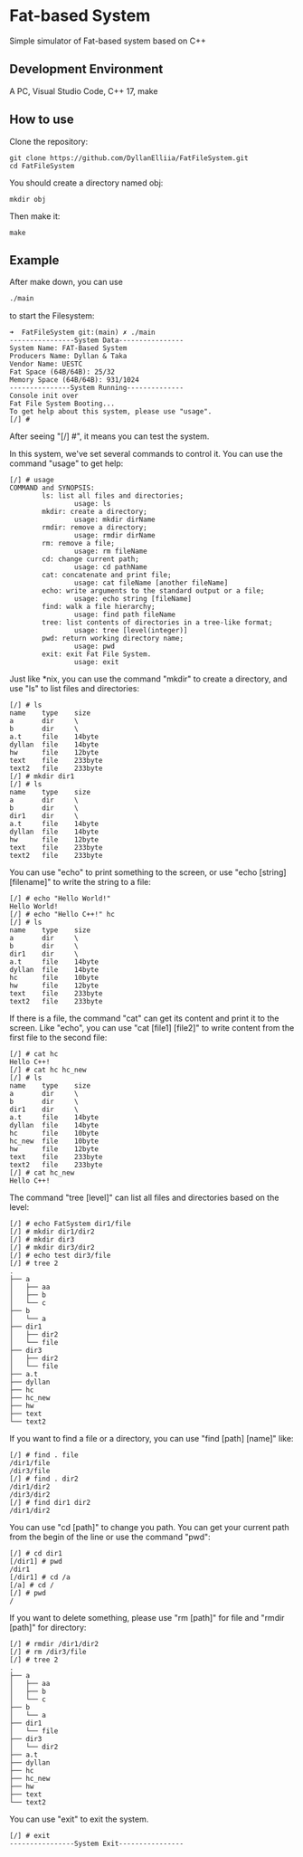 # Fat-based System

Simple simulator of Fat-based system based on C++

## Development Environment

A PC, Visual Studio Code, C++ 17, make

## How to use

Clone the repository:

```shell
git clone https://github.com/DyllanElliia/FatFileSystem.git
cd FatFileSystem
```

You should create a directory named obj:

```shell
mkdir obj
```

Then make it:

```shell
make
```

## Example

After make down, you can use

```bash
./main
```

to start the Filesystem:

```shell
➜  FatFileSystem git:(main) ✗ ./main
----------------System Data----------------
System Name: FAT-Based System
Producers Name: Dyllan & Taka
Vendor Name: UESTC
Fat Space (64B/64B): 25/32
Memory Space (64B/64B): 931/1024
---------------System Running--------------
Console init over
Fat File System Booting...
To get help about this system, please use "usage".
[/] #
```

After seeing "[/] #", it means you can test the system.

In this system, we've set several commands to control it. You can use the command "usage" to get help:

```shell
[/] # usage
COMMAND and SYNOPSIS:
        ls: list all files and directories;
                usage: ls
        mkdir: create a directory;
                usage: mkdir dirName
        rmdir: remove a directory;
                usage: rmdir dirName
        rm: remove a file;
                usage: rm fileName
        cd: change current path;
                usage: cd pathName
        cat: concatenate and print file;
                usage: cat fileName [another fileName]
        echo: write arguments to the standard output or a file;
                usage: echo string [fileName]
        find: walk a file hierarchy;
                usage: find path fileName
        tree: list contents of directories in a tree-like format;
                usage: tree [level(integer)]
        pwd: return working directory name;
                usage: pwd
        exit: exit Fat File System.
                usage: exit
```

Just like \*nix, you can use the command "mkdir" to create a directory, and use "ls" to list files and directories:

```shell
[/] # ls
name	type	size
a		dir		\
b		dir		\
a.t		file	14byte
dyllan	file	14byte
hw		file	12byte
text	file	233byte
text2	file	233byte
[/] # mkdir dir1
[/] # ls
name    type    size
a       dir     \
b       dir     \
dir1    dir     \
a.t     file    14byte
dyllan  file    14byte
hw      file    12byte
text    file    233byte
text2   file    233byte
```

You can use "echo" to print something to the screen, or use "echo [string] [filename]" to write the string to a file:

```shell
[/] # echo "Hello World!"
Hello World!
[/] # echo "Hello C++!" hc
[/] # ls
name    type    size
a       dir     \
b       dir     \
dir1    dir     \
a.t     file    14byte
dyllan  file    14byte
hc      file    10byte
hw      file    12byte
text    file    233byte
text2   file    233byte
```

If there is a file, the command "cat" can get its content and print it to the screen. Like "echo", you can use "cat [file1] [file2]" to write content from the first file to the second file:

```shell
[/] # cat hc
Hello C++!
[/] # cat hc hc_new
[/] # ls
name    type    size
a       dir     \
b       dir     \
dir1    dir     \
a.t     file    14byte
dyllan  file    14byte
hc      file    10byte
hc_new  file    10byte
hw      file    12byte
text    file    233byte
text2   file    233byte
[/] # cat hc_new
Hello C++!
```

The command "tree [level]" can list all files and directories based on the level:

```shell
[/] # echo FatSystem dir1/file
[/] # mkdir dir1/dir2
[/] # mkdir dir3
[/] # mkdir dir3/dir2
[/] # echo test dir3/file
[/] # tree 2
.
├── a
│   ├── aa
│   ├── b
│   └── c
├── b
│   └── a
├── dir1
│   ├── dir2
│   └── file
├── dir3
│   ├── dir2
│   └── file
├── a.t
├── dyllan
├── hc
├── hc_new
├── hw
├── text
└── text2
```

If you want to find a file or a directory, you can use "find [path] [name]" like:

```shell
[/] # find . file
/dir1/file
/dir3/file
[/] # find . dir2
/dir1/dir2
/dir3/dir2
[/] # find dir1 dir2
/dir1/dir2
```

You can use "cd [path]" to change you path. You can get your current path from the begin of the line or use the command "pwd":

```shell
[/] # cd dir1
[/dir1] # pwd
/dir1
[/dir1] # cd /a
[/a] # cd /
[/] # pwd
/
```

If you want to delete something, please use "rm [path]" for file and "rmdir [path]" for directory:

```shell
[/] # rmdir /dir1/dir2
[/] # rm /dir3/file
[/] # tree 2
.
├── a
│   ├── aa
│   ├── b
│   └── c
├── b
│   └── a
├── dir1
│   └── file
├── dir3
│   └── dir2
├── a.t
├── dyllan
├── hc
├── hc_new
├── hw
├── text
└── text2
```

You can use "exit" to exit the system.

```shell
[/] # exit
----------------System Exit----------------
```

